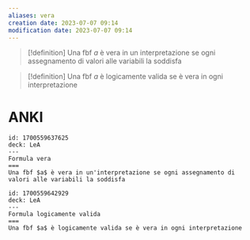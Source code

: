 ```yaml
---
aliases: vera
creation date: 2023-07-07 09:14
modification date: 2023-07-07 09:14
---
```



> [!definition]
>Una fbf $a$ è vera in un interpretazione se ogni assegnamento di valori alle variabili la soddisfa

>[!definition]
>Una fbf $a$ è logicamente valida se è vera in ogni interpretazione

# ANKI

```anki
id: 1700559637625
deck: LeA
---
Formula vera
===
Una fbf $a$ è vera in un'interpretazione se ogni assegnamento di valori alle variabili la soddisfa
```


```anki
id: 1700559642929
deck: LeA
---
Formula logicamente valida
===
Una fbf $a$ è logicamente valida se è vera in ogni interpretazione
```
